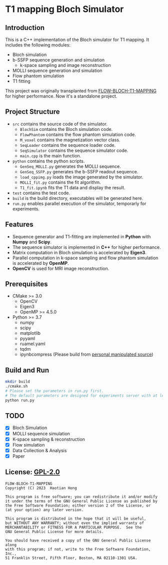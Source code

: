 # T1 mapping Bloch Simulator

## Introduction

This is a C++ implementation of the Bloch simulator for T1 mapping. It includes the following modules: 

- Bloch simulation
- b-SSFP sequence generation and simulation
    - k-space sampling and image reconstruction
- MOLLI sequence generation and simulation
- Flow phantom simulation
- T1 fitting

This project was originally transplanted from [FLOW-BLOCH-T1-MAPPING](https://github.com/bughht/Flow-Bloch-T1-mapping) for higher performance. Now it's a standalone project.


## Project Structure

- `src` contains the source code of the simulator.
    - `BlochSim` contains the Bloch simulation code.
    - `FlowPhantom` contains the flow phantom simulation code.
    - `M_voxel` contains the magnetization vector class.
    - `SeqLoader` contains the sequence loader code.
    - `SeqSimulator` contains the sequence simulator code.
    - `main.cpp` is the main function.
- `python` contains the python scripts.
    - `GenSeq_MOLLI.py` generates the MOLLI sequence.
    - `GenSeq_SSFP.py` generates the b-SSFP readout sequence.
    - `load_cppimg.py` loads the image generated by the simulator.
    - `MOLLI_fit.py` contains the fit algorithm.
    - `T1_fit.ipynb` fits the T1 data and display the result.
- `test` contains the test code.
- `build` is the build directory, executables will be generated here.
- `run.py` enables parallel execution of the simulator, temporarly for experiments.

## Features

- Sequence generator and T1-fitting are implemented in **Python** with **Numpy** and **Scipy**. 
- The sequence simulator is implemented in **C++** for higher performance.
- Matrix computation in Bloch simulation is accelerated by **Eigen3**.
- Parallel computation in k-space sampling and flow phantom simulation is accelerated by **OpenMP**.
- **OpenCV** is used for MRI image reconstruction. 

## Prerequisites

- CMake >= 3.0
    - OpenCV
    - Eigen3
    - OpenMP >= 4.5.0
- Python >= 3.7
    - numpy
    - scipy
    - matplotlib
    - pyyaml
    - ruamel.yaml
    - tqdm
    - ipynbcompress (Please build from [personal manipulated source](https://github.com/bughht/ipynbcompress-plus))


## Build and Run

```bash
mkdir build
./cmake.sh
# Please set the parameters in run.py first.
# The default parameters are designed for experiments server with at least 32 processors and 64GB memory.
python run.py
```

## TODO

- [x] Bloch Simulation
- [x] MOLLI sequence simulation
- [x] K-space sampling & reconstruction
- [x] Flow simulation
- [x] Data Collection & Analysis
- [x] Paper

## License: [GPL-2.0](LICENSE)

    FLOW-BLOCH-T1-MAPPING
    Copyright (C) 2023  Haotian Hong

    This program is free software; you can redistribute it and/or modify
    it under the terms of the GNU General Public License as published by
    the Free Software Foundation; either version 2 of the License, or
    (at your option) any later version.

    This program is distributed in the hope that it will be useful,
    but WITHOUT ANY WARRANTY; without even the implied warranty of
    MERCHANTABILITY or FITNESS FOR A PARTICULAR PURPOSE.  See the
    GNU General Public License for more details.

    You should have received a copy of the GNU General Public License along
    with this program; if not, write to the Free Software Foundation, Inc.,
    51 Franklin Street, Fifth Floor, Boston, MA 02110-1301 USA.
